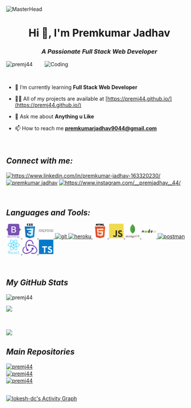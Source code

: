 
![MasterHead](https://camo.githubusercontent.com/417e6e178a69cc045c656d083ba983a59303f099087090269c01cacc6741ef29/68747470733a2f2f7170682e66732e71756f726163646e2e6e65742f6d61696e2d71696d672d6661376234626463336232663733653734396535633263363436643461653133)

<h1 theme=dark align="center">Hi 👋, I'm Premkumar Jadhav</h1>
<h3 align="center"><i>A Passionate Full Stack Web Developer</i></h3>


<img align="right" alt="Coding" width="400" src="https://camo.githubusercontent.com/6c3074a36728731e7c9413a60393916d9e37dcd495b17d3e7e11bdddad215fb7/68747470733a2f2f73746f726167652e676f6f676c65617069732e636f6d2f6d656469612e68656c6c6f756d692e636f6d2f3132353034322f6368616e6e656c732f464a33445a495457435932363830343348474641434950394346554139584d362e676966" />

<p align="left"> <img src="https://komarev.com/ghpvc/?username=premj44&label=Profile%20views&color=0e75b6&style=flat" alt="premj44" /> </p>

<p align="left"> <a href="https://twitter.com/" target="blank"><img src="https://img.shields.io/twitter/follow/?logo=twitter&style=for-the-badge" alt="" /></a> </p>

- 🌱 I’m currently learning **Full Stack Web Developer**

- 👨‍💻 All of my projects are available at [https://premj44.github.io/](https://premj44.github.io/)

- 💬 Ask me about **Anything u Like**

- 📫 How to reach me **premkumarjadhav9044@gmail.com**

<br/>

<h2 align="left"><i>Connect with me:</i></h2>
<p align="left">
<a href="https://linkedin.com/in/https://www.linkedin.com/in/premkumar-jadhav-163320230/" target="blank"><img align="center" src="https://raw.githubusercontent.com/rahuldkjain/github-profile-readme-generator/master/src/images/icons/Social/linked-in-alt.svg" alt="https://www.linkedin.com/in/premkumar-jadhav-163320230/" height="30" width="40" /></a>
<a href="https://fb.com/premkumar jadhav" target="blank"><img align="center" src="https://raw.githubusercontent.com/rahuldkjain/github-profile-readme-generator/master/src/images/icons/Social/facebook.svg" alt="premkumar jadhav" height="30" width="40" /></a>
<a href="https://instagram.com/https://www.instagram.com/__premjadhav__44/" target="blank"><img align="center" src="https://raw.githubusercontent.com/rahuldkjain/github-profile-readme-generator/master/src/images/icons/Social/instagram.svg" alt="https://www.instagram.com/__premjadhav__44/" height="30" width="40" /></a>
</p>

<br/>

<h2 align="left"><i>Languages and Tools:</i></h2>
<p align="left"> <a href="https://getbootstrap.com" target="_blank" rel="noreferrer"> <img src="https://raw.githubusercontent.com/devicons/devicon/master/icons/bootstrap/bootstrap-plain-wordmark.svg" alt="bootstrap" width="40" height="40"/> </a> <a href="https://www.w3schools.com/css/" target="_blank" rel="noreferrer"> <img src="https://raw.githubusercontent.com/devicons/devicon/master/icons/css3/css3-original-wordmark.svg" alt="css3" width="40" height="40"/> </a> <a href="https://expressjs.com" target="_blank" rel="noreferrer"> <img src="https://raw.githubusercontent.com/devicons/devicon/master/icons/express/express-original-wordmark.svg" alt="express" width="40" height="40"/> </a> <a href="https://git-scm.com/" target="_blank" rel="noreferrer">
  <img src="https://www.vectorlogo.zone/logos/git-scm/git-scm-icon.svg" alt="git" width="40" height="40"/> </a> <a href="https://heroku.com" target="_blank" rel="noreferrer"> <img src="https://www.vectorlogo.zone/logos/heroku/heroku-icon.svg" alt="heroku" width="40" height="40"/> </a> <a href="https://www.w3.org/html/" target="_blank" rel="noreferrer"> <img src="https://raw.githubusercontent.com/devicons/devicon/master/icons/html5/html5-original-wordmark.svg" alt="html5" width="40" height="40"/> </a> <a href="https://developer.mozilla.org/en-US/docs/Web/JavaScript" target="_blank" rel="noreferrer"> <img src="https://raw.githubusercontent.com/devicons/devicon/master/icons/javascript/javascript-original.svg" alt="javascript" width="40" height="40"/> </a> <a href="https://www.mongodb.com/" target="_blank" rel="noreferrer"> <img src="https://raw.githubusercontent.com/devicons/devicon/master/icons/mongodb/mongodb-original-wordmark.svg" alt="mongodb" width="40" height="40"/> </a> <a href="https://nodejs.org" target="_blank" rel="noreferrer"> <img src="https://raw.githubusercontent.com/devicons/devicon/master/icons/nodejs/nodejs-original-wordmark.svg" alt="nodejs" width="40" height="40"/> </a> <a href="https://postman.com" target="_blank" rel="noreferrer"> <img src="https://www.vectorlogo.zone/logos/getpostman/getpostman-icon.svg" alt="postman" width="40" height="40"/> </a> <a href="https://reactjs.org/" target="_blank" rel="noreferrer">
<img src="https://raw.githubusercontent.com/devicons/devicon/master/icons/react/react-original-wordmark.svg" alt="react" width="40" height="40"/> </a> <a href="https://redux.js.org" target="_blank" rel="noreferrer"> <img src="https://raw.githubusercontent.com/devicons/devicon/master/icons/redux/redux-original.svg" alt="redux" width="40" height="40"/> </a> <a href="https://www.typescriptlang.org/" target="_blank" rel="noreferrer"> <img src="https://raw.githubusercontent.com/devicons/devicon/master/icons/typescript/typescript-original.svg" alt="typescript" width="40" height="40"/> </a> </p>

<br/>


<!---- Stats Section -------->

<h2><i>My GitHub Stats</i></h2>

<p>
    <img align="center" src="https://github-readme-stats.vercel.app/api?username=premj44&show_icons=true&include_all_commits=true&count_private=true&hide=issues,contribs&border_radius=0&locale=en&theme=dark" alt="premj44" height="139" />
  
  ![](https://github-readme-streak-stats.herokuapp.com/?user=premj44&theme=dark&hide_border=false)<br/>
</p>

<br/>

![](https://github-readme-stats.vercel.app/api/top-langs/?username=premj44&theme=dark&hide_border=false&include_all_commits=false&count_private=false&layout=compact)<br />

<!-------Main Repository Section------------->

<h2><i>Main Repositories</i></h2>

<p>
    <a href="https://github.com/premj44/U3.0-Project-Nordstrom">
        <img align="center" src="https://github-readme-stats.vercel.app/api/pin/?username=premj44&repo=U3.0-Project-Nordstrom&locale=en&border_radius=0&theme=dark"             alt="premj44" />
    </a>
  <br/>
   <a href="https://github.com/premj44/U3.0-Project-Nordstrom">
        <img align="center" src="https://github-readme-stats.vercel.app/api/pin/?username=premj44&repo=U3.0-Project-Nordstrom&locale=en&border_radius=0&theme=dark"             alt="premj44" />
    </a>
  <br/>
    <a href="https://github.com/premj44/U3.0-Project-Nordstrom">
        <img align="center" src="https://github-readme-stats.vercel.app/api/pin/?username=premj44&repo=U3.0-Project-Nordstrom&locale=en&border_radius=0&theme=dark"             alt="premj44" />
    </a>
    
</p>

<br/>

<a href="https://github.com/premj44/github-readme-activity-graph">
  <img alt="lokesh-dc's Activity Graph" src="https://activity-graph.herokuapp.com/graph?username=premj44&bg_color=0D1117&color=5BCDEC&line=5BCDEC&point=FFFFFF&hide_border=true" />
</a>

